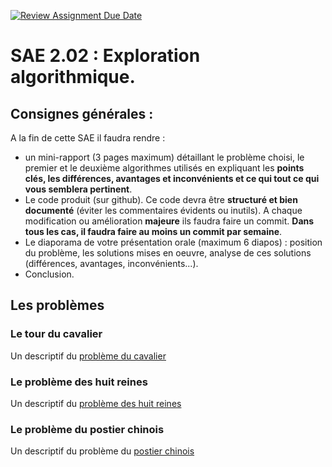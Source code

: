 [![Review Assignment Due Date](https://classroom.github.com/assets/deadline-readme-button-24ddc0f5d75046c5622901739e7c5dd533143b0c8e959d652212380cedb1ea36.svg)](https://classroom.github.com/a/Zo2FboXZ)
# SAE 2.02 : Exploration algorithmique. 
## Consignes générales :
A la fin de cette SAE il faudra rendre :
+ un mini-rapport (3 pages maximum) détaillant le problème choisi, le premier et le deuxième algorithmes utilisés en expliquant les **points clés, les différences, avantages et inconvénients et ce qui tout ce qui vous semblera pertinent**.
+ Le code produit (sur github). Ce code devra être **structuré et bien documenté** (éviter les commentaires évidents ou inutils). A chaque modification ou amélioration **majeure** ils faudra faire un commit. **Dans tous les cas, il faudra faire au moins un commit par semaine**. 
+ Le diaporama de votre présentation orale (maximum 6 diapos) : position du problème, les solutions mises en oeuvre, analyse de ces solutions (différences, avantages, inconvénients...). 
+ Conclusion.

## Les problèmes
### Le tour du cavalier
Un descriptif du [problème du cavalier](https://fr.wikipedia.org/wiki/Probl%C3%A8me_du_cavalier)
### Le problème des huit reines
Un descriptif du [problème des huit reines](https://fr.wikipedia.org/wiki/Probl%C3%A8me_des_huit_dames)
### Le problème du postier chinois
Un descriptif du problème du [postier chinois](https://fr.wikipedia.org/wiki/Probl%C3%A8me_du_postier_chinois)


